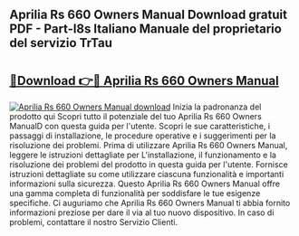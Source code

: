 ## Aprilia Rs 660 Owners Manual Download gratuit PDF - Part-l8s Italiano Manuale del proprietario del servizio TrTau

# <h2><a href="http://dffui7w.blite.top/?on=Aprilia+Rs+660+Owners+Manual">🔗Download 👉🔴 Aprilia Rs 660 Owners Manual</a></h2>

[![Aprilia Rs 660 Owners Manual download](https://i.imgur.com/lujVjoI.png)](http://dffui7w.blite.top/?on=Aprilia+Rs+660+Owners+Manual)
Inizia la padronanza del prodotto qui Scopri tutto il potenziale del tuo Aprilia Rs 660 Owners ManualD con questa guida per l'utente. Scopri le sue caratteristiche, i passaggi di installazione, le procedure operative e i suggerimenti per la risoluzione dei problemi. Prima di utilizzare Aprilia Rs 660 Owners Manual, leggere le istruzioni dettagliate per L'installazione, il funzionamento e la risoluzione dei problemi del prodotto in questa guida per l'utente. Fornisce istruzioni dettagliate su come utilizzare ciascuna funzionalità e importanti informazioni sulla sicurezza. Questo Aprilia Rs 660 Owners Manual offre una gamma completa di funzionalità per soddisfare le tue esigenze specifiche. Ci auguriamo che Aprilia Rs 660 Owners Manual ti abbia fornito informazioni preziose per dare il via al tuo nuovo dispositivo. In caso di problemi, contattare il nostro Servizio Clienti.
